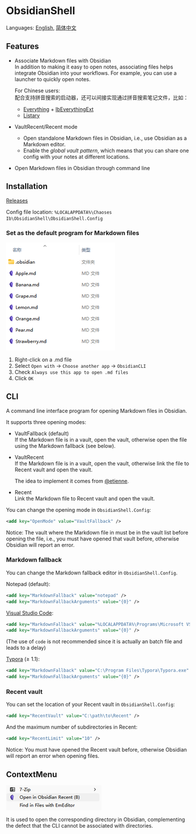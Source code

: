 # ObsidianShell
Languages: [English](README.md), [简体中文](README.zh-Hans.md)

## Features
- Associate Markdown files with Obsidian  
  In addition to making it easy to open notes, associating files helps integrate Obsidian into your workflows. For example, you can use a launcher to quickly open notes.
  
  For Chinese users:  
  配合支持拼音搜索的启动器，还可以间接实现通过拼音搜索笔记文件，比如：
  - [Everything](https://www.voidtools.com/) + [IbEverythingExt](https://github.com/Chaoses-Ib/IbEverythingExt)
  - [Listary](https://www.listarypro.com/)
- VaultRecent/Recent mode
  - Open standalone Markdown files in Obsidian, i.e., use Obsidian as a Markdown editor.
  - Enable the *global vault pattern*, which means that you can share one config with your notes at different locations.
- Open Markdown files in Obsidian through command line

## Installation
[Releases](https://github.com/Chaoses-Ib/ObsidianShell/releases)

Config file location: `%LOCALAPPDATA%\Chaoses Ib\ObsidianShell\ObsidianShell.Config`

### Set as the default program for Markdown files
![](images/File%20list.png)

1. Right-click on a .md file
2. Select `Open with` → `Choose another app` → `ObsidianCLI`
3. Check `Always use this app to open .md files`
4. Click `OK`

## CLI
A command line interface program for opening Markdown files in Obsidian.

It supports three opening modes:
- VaultFallback (default)  
  If the Markdown file is in a vault, open the vault, otherwise open the file using the Markdown fallback (see below).
- VaultRecent  
  If the Markdown file is in a vault, open the vault, otherwise link the file to Recent vault and open the vault.

  The idea to implement it comes from [@etienne](https://forum.obsidian.md/t/open-and-edit-standalone-markdown-files/14977).
- Recent  
  Link the Markdown file to Recent vault and open the vault.

You can change the opening mode in `ObsidianShell.Config`:
```xml
<add key="OpenMode" value="VaultFallback" />
```

Notice: The vault where the Markdown file in must be in the vault list before opening the file, i.e., you must have opened that vault before, otherwise Obsidian will report an error.

### Markdown fallback
You can change the Markdown fallback editor in `ObsidianShell.Config`.

Notepad (default):
```xml
<add key="MarkdownFallback" value="notepad" />
<add key="MarkdownFallbackArguments" value="{0}" />
```

[Visual Studio Code](https://code.visualstudio.com/):
```xml
<add key="MarkdownFallback" value="%LOCALAPPDATA%\Programs\Microsoft VS Code\Code.exe" />
<add key="MarkdownFallbackArguments" value="{0}" />
```
(The use of `code` is not recommended since it is actually an batch file and leads to a delay)

[Typora](https://typora.io/) (≥ 1.1):
```xml
<add key="MarkdownFallback" value="C:\Program Files\Typora\Typora.exe" />
<add key="MarkdownFallbackArguments" value="{0}" />
```

### Recent vault
You can set the location of your Recent vault in `ObsidianShell.Config`:
```xml
<add key="RecentVault" value="C:\path\to\Recent" />
```
And the maximum number of subdirectories in Recent:
```xml
<add key="RecentLimit" value="10" />
```

Notice: You must have opened the Recent vault before, otherwise Obsidian will report an error when opening files.

## ContextMenu
![](images/ContextMenu.png)

It is used to open the corresponding directory in Obsidian, complementing the defect that the CLI cannot be associated with directories.